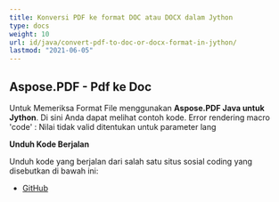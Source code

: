 ```yaml
---
title: Konversi PDF ke format DOC atau DOCX dalam Jython
type: docs
weight: 10
url: id/java/convert-pdf-to-doc-or-docx-format-in-jython/
lastmod: "2021-06-05"
---
```


## Aspose.PDF - Pdf ke Doc

Untuk Memeriksa Format File menggunakan **Aspose.PDF Java untuk Jython**. Di sini Anda dapat melihat contoh kode.
Error rendering macro 'code' : Nilai tidak valid ditentukan untuk parameter lang

**Unduh Kode Berjalan**

Unduh kode yang berjalan dari salah satu situs sosial coding yang disebutkan di bawah ini:

- [GitHub](https://github.com/aspose-pdf/Aspose.PDF-for-Java/releases)